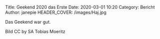 Title: Geekend 2020 das Erste
Date: 2020-03-01 10:20
Category: Bericht
Author: janepie
HEADER_COVER: /images/Haj.jpg

Das Geekend war gut.







Bild CC by SA Tobias Moeritz
